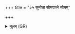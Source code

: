 +++
title = "०५ सुनोता सोमपाव्ने सोमम्"

+++
<details><summary>मूलम् (GR)</summary>

सुनोता सोमपाव्ने  
सोमम् इन्द्राय वज्रिणे ।  
युवा जेतेशानः स पुरुष्टुतः ॥
</details>